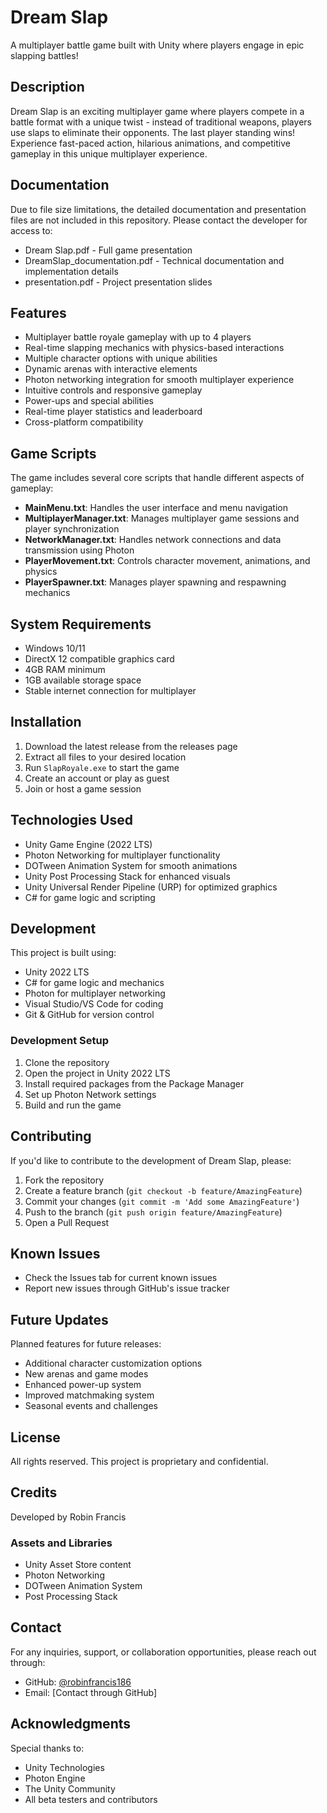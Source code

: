 # Dream Slap

A multiplayer battle game built with Unity where players engage in epic slapping battles!

## Description

Dream Slap is an exciting multiplayer game where players compete in a battle format with a unique twist - instead of traditional weapons, players use slaps to eliminate their opponents. The last player standing wins! Experience fast-paced action, hilarious animations, and competitive gameplay in this unique multiplayer experience.

## Documentation

Due to file size limitations, the detailed documentation and presentation files are not included in this repository. Please contact the developer for access to:
- Dream Slap.pdf - Full game presentation
- DreamSlap_documentation.pdf - Technical documentation and implementation details
- presentation.pdf - Project presentation slides

## Features

- Multiplayer battle royale gameplay with up to 4 players
- Real-time slapping mechanics with physics-based interactions
- Multiple character options with unique abilities
- Dynamic arenas with interactive elements
- Photon networking integration for smooth multiplayer experience
- Intuitive controls and responsive gameplay
- Power-ups and special abilities
- Real-time player statistics and leaderboard
- Cross-platform compatibility

## Game Scripts

The game includes several core scripts that handle different aspects of gameplay:

- **MainMenu.txt**: Handles the user interface and menu navigation
- **MultiplayerManager.txt**: Manages multiplayer game sessions and player synchronization
- **NetworkManager.txt**: Handles network connections and data transmission using Photon
- **PlayerMovement.txt**: Controls character movement, animations, and physics
- **PlayerSpawner.txt**: Manages player spawning and respawning mechanics

## System Requirements

- Windows 10/11
- DirectX 12 compatible graphics card
- 4GB RAM minimum
- 1GB available storage space
- Stable internet connection for multiplayer

## Installation

1. Download the latest release from the releases page
2. Extract all files to your desired location
3. Run `SlapRoyale.exe` to start the game
4. Create an account or play as guest
5. Join or host a game session

## Technologies Used

- Unity Game Engine (2022 LTS)
- Photon Networking for multiplayer functionality
- DOTween Animation System for smooth animations
- Unity Post Processing Stack for enhanced visuals
- Unity Universal Render Pipeline (URP) for optimized graphics
- C# for game logic and scripting

## Development

This project is built using:
- Unity 2022 LTS
- C# for game logic and mechanics
- Photon for multiplayer networking
- Visual Studio/VS Code for coding
- Git & GitHub for version control

### Development Setup

1. Clone the repository
2. Open the project in Unity 2022 LTS
3. Install required packages from the Package Manager
4. Set up Photon Network settings
5. Build and run the game

## Contributing

If you'd like to contribute to the development of Dream Slap, please:
1. Fork the repository
2. Create a feature branch (`git checkout -b feature/AmazingFeature`)
3. Commit your changes (`git commit -m 'Add some AmazingFeature'`)
4. Push to the branch (`git push origin feature/AmazingFeature`)
5. Open a Pull Request

## Known Issues

- Check the Issues tab for current known issues
- Report new issues through GitHub's issue tracker

## Future Updates

Planned features for future releases:
- Additional character customization options
- New arenas and game modes
- Enhanced power-up system
- Improved matchmaking system
- Seasonal events and challenges

## License

All rights reserved. This project is proprietary and confidential.

## Credits

Developed by Robin Francis

### Assets and Libraries
- Unity Asset Store content
- Photon Networking
- DOTween Animation System
- Post Processing Stack

## Contact

For any inquiries, support, or collaboration opportunities, please reach out through:
- GitHub: [@robinfrancis186](https://github.com/robinfrancis186)
- Email: [Contact through GitHub]

## Acknowledgments

Special thanks to:
- Unity Technologies
- Photon Engine
- The Unity Community
- All beta testers and contributors
